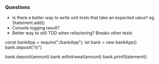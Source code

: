 ### Questions

- Is there a better way to write unit tests that take an expected value? eg Statement.add()
- Console logging result?
- Better way to still TDD when refactoring? Breaks other tests

const bankApp = require("./bankApp");
let bank = new bankApp()
bank.deposit("hi")

bank.deposit(amount)
bank.withdrawal(amount)
bank.printStatement()